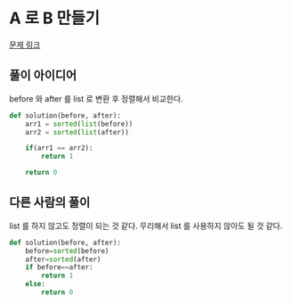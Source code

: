 # A 로 B 만들기

[문제 링크](https://school.programmers.co.kr/learn/courses/30/lessons/120886)

## 풀이 아이디어

before 와 after 를 list 로 변환 후 정렬해서 비교한다.

```py
def solution(before, after):
    arr1 = sorted(list(before))
    arr2 = sorted(list(after))

    if(arr1 == arr2):
        return 1

    return 0
```

## 다른 사람의 풀이

list 를 하지 않고도 정렬이 되는 것 같다. 무리해서 list 를 사용하지 않아도 될 것 같다.

```py
def solution(before, after):
    before=sorted(before)
    after=sorted(after)
    if before==after:
        return 1
    else:
        return 0
```

